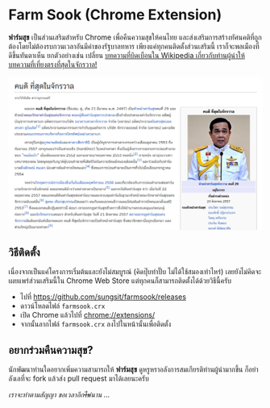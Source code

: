 # Farm Sook (Chrome Extension)

**ฟาร์มสุข** เป็นส่วนเสริมสำหรับ Chrome เพื่อคืนความสุขให้คนไทย และส่งเสริมการสร้างทัศนคติที่ถูกต้องโดยไม่ต้องรบกวนเวลาอันมีค่าของรัฐบาลทหาร เพียงแค่ทุกคนติดตั้งส่วนเสริมนี้ เราก็จะพลเมืองที่ดีขึ้นทันตาเห็น ยกตัวอย่างเช่น เปลี่ยน [บทความที่บิดเบือนใน Wikipedia เกี่ยวกับท่านผู้นำให้บทความที่เที่ยงตรงที่สุดในจักรวาล!](https://th.wikipedia.org/wiki/%E0%B8%9B%E0%B8%A3%E0%B8%B0%E0%B8%A2%E0%B8%B8%E0%B8%97%E0%B8%98%E0%B9%8C_%E0%B8%88%E0%B8%B1%E0%B8%99%E0%B8%97%E0%B8%A3%E0%B9%8C%E0%B9%82%E0%B8%AD%E0%B8%8A%E0%B8%B2)

![คนดี ที่สุดในจักรวาล](screenshot.png?raw=true "คนดี ที่สุดในจักรวาล")

## วิธีติดตั้ง

เนื่องจากเป็นแค่โครงการเริ่มต้นและยังไม่สมบูรณ์ (คิดปุ๊บทำปั๊บ ไม่ได้ใช้สมองเท่าไหร่) เลยยังไม่คิดจะเผยแพร่ส่วนเสริมนี้ใน Chrome Web Store แต่ทุกคนก็สามารถติดตั้งได้ด้วยวิธีนี้ครับ

- ไปที่ https://github.com/sungsit/farmsook/releases
- ดาวน์โหลดไฟล์ `farmsook.crx`
- เปิด Chrome แล้วไปที่ [chrome://extensions/](chrome://extensions/)
- จากนั้นลากไฟล์ `farmsook.crx` ลงไปในหน้านั้นเพื่อติดตั้ง

## อยากร่วมคืนความสุข?

นักพัฒนาท่านใดอยากเพิ่มความสามารถให้ **ฟาร์มสุข** ดูหรูหราอลังการสมเกียรติท่านผู้นำมากขึ้น ก็อย่าลังเลที่จะ fork แล้วส่ง pull request มาได้เลยนะครับ

*เราจะทำตามสัญญา ขอเวลาอีก~~ไม่~~นาน ...*
